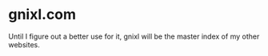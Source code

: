 # gnixl.com

Until I figure out a better use for it, gnixl will be the master index of
my other websites.
